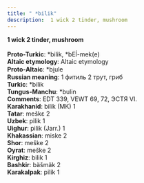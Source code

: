 ```yaml
---
title: " *bilik"
description:  1 wick 2 tinder, mushroom
---
```

<p data-pagefind-weight="0.5">
<strong> 1 wick 2 tinder, mushroom</strong><br><br>
<strong>Proto-Turkic</strong>:  *bilik, *bEĺ-mek(e)<br>
<strong>Altaic etymology</strong>:  Altaic etymology<br>
<strong> Proto-Altaic</strong>:  *bi̯ule<br>
<strong>Russian meaning</strong>:  1 фитиль 2 трут, гриб<br>
<strong>Turkic</strong>:  *bilik<br>
<strong>Tungus-Manchu</strong>:  *bulin<br>
<strong>Comments</strong>:  EDT 339, VEWT 69, 72, ЭСТЯ VI.<br>
<strong>Karakhanid</strong>:  bilik (MK) 1<br>
<strong>Tatar</strong>:  meškɛ 2<br>
<strong>Uzbek</strong>:  pilik 1<br>
<strong>Uighur</strong>:  pilik (Jarr.) 1<br>
<strong>Khakassian</strong>:  miske 2<br>
<strong>Shor</strong>:  meške 2<br>
<strong>Oyrat</strong>:  meške 2<br>
<strong>Kirghiz</strong>:  bilik 1<br>
<strong>Bashkir</strong>:  bäšmäk 2<br>
<strong>Karakalpak</strong>:  pilik 1<br>

</p>
